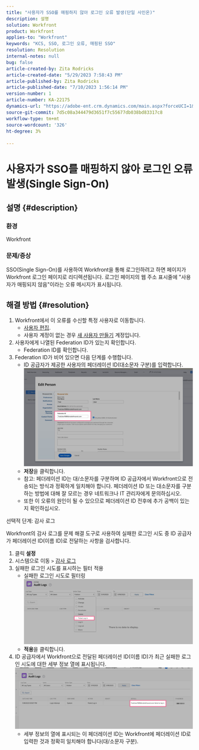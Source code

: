 ```yaml
---
title: "사용자가 SSO를 매핑하지 않아 로그인 오류 발생(단일 사인온)"
description: 설명
solution: Workfront
product: Workfront
applies-to: "Workfront"
keywords: "KCS, SSO, 로그인 오류, 매핑된 SSO"
resolution: Resolution
internal-notes: null
bug: false
article-created-by: Zita Rodricks
article-created-date: "5/29/2023 7:58:43 PM"
article-published-by: Zita Rodricks
article-published-date: "7/10/2023 1:56:14 PM"
version-number: 1
article-number: KA-22175
dynamics-url: "https://adobe-ent.crm.dynamics.com/main.aspx?forceUCI=1&pagetype=entityrecord&etn=knowledgearticle&id=12f30130-5bfe-ed11-8f6e-6045bd006704"
source-git-commit: 7d5c08a344479d3651f7c55677db038bd83317c8
workflow-type: tm+mt
source-wordcount: '326'
ht-degree: 3%

---
```


# 사용자가 SSO를 매핑하지 않아 로그인 오류 발생(Single Sign-On)

## 설명 {#description}


### 환경

Workfront

### 문제/증상

SSO(Single Sign-On)를 사용하여 Workfront을 통해 로그인하려고 하면 페이지가 Workfront 로그인 페이지로 리디렉션됩니다. 로그인 페이지의 웹 주소 표시줄에 &quot;사용자가 매핑되지 않음&quot;이라는 오류 메시지가 표시됩니다.


## 해결 방법 {#resolution}


1. Workfront에서 이 오류를 수신할 특정 사용자로 이동합니다.
   - [사용자 편집](https://experienceleague.adobe.com/docs/workfront/using/administration-and-setup/add-users/create-manage-users/edit-a-users-profile.html?lang=en).
   - 사용자 계정이 없는 경우 [새 사용자 만들기](https://experienceleague.adobe.com/docs/workfront/using/administration-and-setup/add-users/create-manage-users/add-users.html?lang=en) 계정입니다.
2. 사용자에게 나열된 Federation ID가 있는지 확인합니다.
   - Federation ID를 확인합니다.
3. Federation ID가 비어 있으면 다음 단계를 수행합니다.
   - ID 공급자가 제공한 사용자의 페더레이션 ID(대소문자 구분)를 입력합니다.![](assets/60d91e83-e81c-ee11-8f6e-6045bd006268.png)
   - <b>저장</b>을 클릭합니다.
   - 참고: 페더레이션 ID는 대/소문자를 구분하며 ID 공급자에서 Workfront으로 전송되는 방식과 정확하게 일치해야 합니다. 페더레이션 ID 또는 대소문자를 구분하는 방법에 대해 잘 모르는 경우 네트워크나 IT 관리자에게 문의하십시오.
   - 또한 이 오류의 원인이 될 수 있으므로 페더레이션 ID 전후에 추가 공백이 있는지 확인하십시오.




선택적 단계: 감사 로그

Workfront의 감사 로그를 문제 해결 도구로 사용하여 실패한 로그인 시도 중 ID 공급자가 페더레이션 ID(이름 ID)로 전달하는 사항을 검사합니다.

1. 클릭 <b>설정</b>
2. 시스템으로 이동 `>`  [감사 로그](https://experienceleague.adobe.com/docs/workfront/using/administration-and-setup/add-users/create-manage-users/audit-logs.html?lang=en)
3. 실패한 로그인 시도를 표시하는 필터 적용
   - 실패한 로그인 시도로 필터링 ![](assets/536bf45b-e81c-ee11-8f6e-6045bd006268.png)
   - <b>적용</b>을 클릭합니다.
4. ID 공급자에서 Workfront으로 전달된 페더레이션 ID(이름 ID)가 최근 실패한 로그인 시도에 대한 세부 정보 열에 표시됩니다.![](assets/d6dec0af-e81c-ee11-8f6e-6045bd006268.png)
   - 세부 정보의 열에 표시되는 이 페더레이션 ID는 Workfront에 페더레이션 ID로 입력한 것과 정확히 일치해야 합니다(대/소문자 구분).

